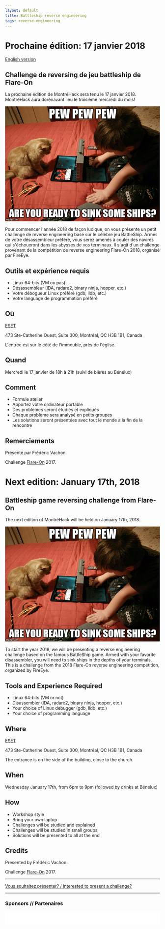 ```yaml
---
layout: default
title: Battleship reverse engineering
tags: reverse-engineering
---
```


# Prochaine édition: 17 janvier 2018

[English version](#english)

## Challenge de reversing de jeu battleship de Flare-On

La prochaine édition de MontréHack sera tenu le 17 janvier 2018. MontréHack aura dorénavant lieu le troisième mercredi du mois! 

![Battleship reversing](/images/18-01_battleship.jpg)

Pour commencer l'année 2018 de façon ludique, on vous présente un petit
challenge de reverse engineering basé sur le célèbre jeu BattleShip. Armés de
votre désassembleur préféré, vous serez amenés à couler des navires qui
s'échoueront dans les abysses de vos terminaux. Il s'agit d'un challenge
provenant de la compétition de reverse engineering Flare-On 2018, organisé par
FireEye.

## Outils et expérience requis

* Linux 64-bits (VM ou pas)
* Désassembleur (IDA, radare2, binary ninja, hopper, etc.)
* Votre débogueur Linux préféré (gdb, lldb, etc.)
* Votre language de programmation préféré

## Où

[ESET](https://www.eset.ca)

473 Ste-Catherine Ouest, Suite 300, Montréal, QC H3B 1B1, Canada

L'entrée est sur le côté de l'immeuble, près de l'église.

## Quand

Mercredi le 17 janvier de 18h à 21h (suivi de bières au Bénélux)

## Comment
 
* Formule atelier
* Apportez votre ordinateur portable
* Des problèmes seront étudiés et expliqués
* Chaque problème sera analysé en petits groupes
* Les solutions seront présentées avec tout le monde à la fin de la rencontre

## Remerciements

Présenté par Frédéric Vachon.

Challenge [Flare-On](http://flare-on.com/) 2017.

<a id="english"></a>

# Next edition: January 17th, 2018

## Battleship game reversing challenge from Flare-On

The next edition of MontréHack will be held on January 17th, 2018.

![Battleship reversing](/images/18-01_battleship.jpg)

To start the year 2018, we will be presenting a reverse engineering challenge
based on the famous BattleShip game. Armed with your favorite disassembler,
you will need to sink ships in the depths of your terminals. This is a challenge
from the 2018 Flare-On reverse engineering competition, organized by FireEye.

## Tools and Experience Required

* Linux 64-bits (VM or not)
* Disassembler (IDA, radare2, binary ninja, hopper, etc.)
* Your choice of Linux debugger (gdb, lldb, etc.)
* Your choice of programming language

## Where

[ESET](https://www.eset.ca)

473 Ste-Catherine Ouest, Suite 300, Montréal, QC H3B 1B1, Canada

The entrance is on the side of the building, close to the church.

## When

Wednesday January 17th, from 6pm to 9pm (followed by drinks at Bénélux)

## How

* Workshop style
* Bring your own laptop
* Challenges will be studied and explained
* Challenges will be studied in small groups
* Solutions will be presented to all at the end

## Credits

Presented by Frédéric Vachon.

Challenge [Flare-On](http://flare-on.com/) 2017.

<hr/>

[Vous souhaitez présenter? / Interested to present a challenge?](https://github.com/montrehack/montrehack.github.com/wiki/Present-at-Montrehack)

<hr/>

### Sponsors // Partenaires

[![Brasserie Benelux](/images/benelux.png)](http://brasseriebenelux.com/)
